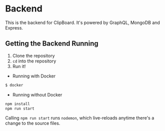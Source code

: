 # Backend

This is the backend for ClipBoard. It's powered by GraphQL, MongoDB and Express.

## Getting the Backend Running
1. Clone the repository
2. `cd` into the repository
3. Run it!

- Running with Docker
```sh
$ docker 
```
- Running without Docker
```sh
npm install
npm run start
```

Calling `npm run start` runs `nodemon`, which live-reloads anytime there's a change to the source files.

